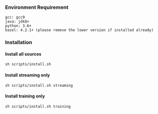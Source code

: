 ### Environment Requirement
```
gcc: gcc9
java: jdk8+
python: 3.6+
bazel: 4.2.1+ (please remove the lower version if installed already)
```

### Installation
#### Install all sources
```
sh scripts/install.sh
```

#### Install streaming only
```
sh scripts/install.sh streaming
```

#### Install training only
```
sh scripts/install.sh training
```